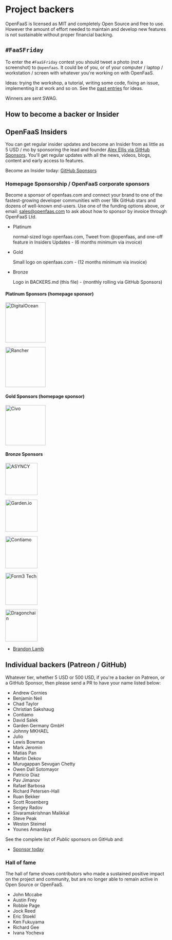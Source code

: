 # Project backers

OpenFaaS is licensed as MIT and completely Open Source and free to use. However the amount of effort needed to maintain and develop new features is not sustainable without proper financial backing.

## `#FaaSFriday`

To enter the `#FaaSFriday` contest you should tweet a photo (not a screenshot) to `@openfaas`. It
could be of you, or of your computer / laptop / workstation / screen with whatever you're working on with OpenFaaS.

Ideas: trying the workshop, a tutorial, writing some code, fixing an issue, implementing it at work
and so on. See the [past entries](https://twitter.com/search?q=faasfriday&src=typed_query&f=live) for ideas.

Winners are sent SWAG.

## How to become a backer or Insider

## OpenFaaS Insiders

You can get regular insider updates and become an Insider from as little as 5 USD / mo by sponsoring the lead and founder [Alex Ellis via GitHub Sponsors](https://www.openfaas.com/support/). You'll get regular updates with all the news, videos, blogs, content and early access to features.

Become an Insider today: [GitHub Sponsors](https://www.openfaas.com/support/)

### Homepage Sponsorship / OpenFaaS corporate sponsors

Become a sponsor of openfaas.com and connect your brand to one of the fastest-growing developer communities with over 18k GitHub stars and dozens of well-known end-users. Use one of the funding options above, or email: [sales@openfaas.com](mailto:sales@openfaas.com) to ask about how to sponsor by invoice through OpenFaaS Ltd.

* Platinum

    normal-sized logo openfaas.com, Tweet from @openfaas, and one-off feature in Insiders Updates - (6 months minimum via invoice)

* Gold

    Small logo on openfaas.com - (12 months minimum via invoice)

* Bronze

    Logo in BACKERS.md (this file) - (monthly rolling via GitHub Sponsors)

#### Platinum Sponsors (homepage sponsor)

<a href="https://digitalocean.com"><img alt="DigitalOcean" src="https://www.openfaas.com/images/sponsors/digitalocean.svg" width="125px" /></a>

<a href="https://rancher.com"><img alt="Rancher" src="https://www.openfaas.com/images/sponsors/rancher-logo-stacked-color.svg" width="125px" /></a>


#### Gold Sponsors (homepage sponsor)

<a href="https://civo.com"><img alt="Civo" src="https://www.openfaas.com/images/sponsors/civo.svg" width="125px" /></a>

#### Bronze Sponsors

<a href="https://asyncy.com"><img alt="ASYNCY" src="https://www.openfaas.com/images/sponsors/asyncy.png" width="100px" /></a>

<a href="https://garden.io"><img alt="Garden.io" src="https://www.openfaas.com/images/sponsors/garden.png" width="100px" /></a>

<a href="https://www.contiamo.com"><img alt="Contiamo" src="https://docs.openfaas.com/images/logos/contiamo.svg" width="100px" /></a>

<a href="https://www.form3.tech"><img alt="Form3 Tech" src="https://docs.openfaas.com/images/logos/form3.svg" width="100px" /></a>

<a href="https://dragonchain.com"><img alt="Dragonchain" src="https://www.openfaas.com/images/users-logos/dragonchain.svg" width="100px" /></a>

* [Brandon Lamb](https://github.com/brandonlamb)

## Individual backers (Patreon / GitHub)

Whatever tier, whether 5 USD or 500 USD, if you're a backer on Patreon, or a GitHub Sponsor, then please send a PR to have your name listed below:

* Andrew Cornies
* Benjamin Neil
* Chad Taylor
* Christian Sakshaug
* Contiamo
* David Salek
* Garden Germany GmbH
* Johnny MKHAEL 
* Julio
* Lewis Bowman
* Mark Jeromin
* Matias Pan
* Martin Dekov
* Murugappan Sevugan Chetty
* Owen Dall Sotomayor
* Patricio Diaz
* Pav Jimanov
* Rafael Barbosa
* Richard Petersen-Hall
* Ruan Bekker
* Scott Rosenberg
* Sergey Radov
* Sivaramakrishnan Malikkal
* Steve Peak
* Weston Steimel
* Younes Amardaya

See the complete list of *Public* sponsors on GitHub and:

* [Sponsor today](https://github.com/users/alexellis/sponsorship)

### Hall of fame

The hall of fame shows contributors who made a sustained positive impact on the project and community, but are no longer able to remain active in Open Source or OpenFaaS.

* John Mccabe
* Austin Frey
* Robbie Page
* Jock Reed
* Eric Stoekl
* Ken Fukuyama
* Richard Gee
* Ivana Yocheva
